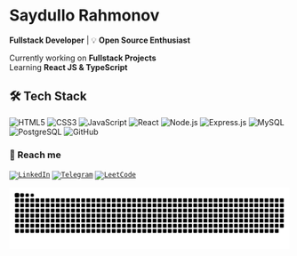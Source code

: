  #  **Saydullo Rahmonov**  

**Fullstack Developer** | 💡 **Open Source Enthusiast**  

Currently working on **Fullstack Projects**  
Learning **React JS & TypeScript**  

## 🛠 Tech Stack  

![HTML5](https://img.shields.io/badge/HTML5-E34F26?style=for-the-badge&logo=html5&logoColor=white)
![CSS3](https://img.shields.io/badge/CSS3-1572B6?style=for-the-badge&logo=css3&logoColor=white)
![JavaScript](https://img.shields.io/badge/JavaScript-F7DF1E?style=for-the-badge&logo=javascript&logoColor=black)
![React](https://img.shields.io/badge/React-61DAFB?style=for-the-badge&logo=react&logoColor=black)
![Node.js](https://img.shields.io/badge/Node.js-339933?style=for-the-badge&logo=node.js&logoColor=white)
![Express.js](https://img.shields.io/badge/Express.js-000000?style=for-the-badge&logo=express&logoColor=white)
![MySQL](https://img.shields.io/badge/MySQL-4479A1?style=for-the-badge&logo=mysql&logoColor=white)
![PostgreSQL](https://img.shields.io/badge/PostgreSQL-4169E1?style=for-the-badge&logo=postgresql&logoColor=white)
![GitHub](https://img.shields.io/badge/GitHub-181717?style=for-the-badge&logo=github&logoColor=white)



### 🔗 Reach me
<code>[![LinkedIn](https://img.shields.io/badge/LinkedIn-0077B5?style=flat&logo=linkedin&logoColor=white)](https://www.linkedin.com/in/saydullojon-rahmonov/)</code>
<code>[![Telegram](https://img.shields.io/badge/Telegram-26A5E4?style=flat&logo=telegram&logoColor=white)](https://t.me/)</code>
<code>[![LeetCode](https://img.shields.io/badge/LeetCode-FFA116?style=flat&logo=leetcode&logoColor=white)](https://leetcode.com/u/Saydullajon/)</code>




![Snake animation](https://raw.githubusercontent.com/Platane/snk/output/github-contribution-grid-snake-dark.svg)
